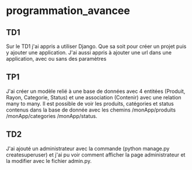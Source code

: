 # programmation_avancee

## TD1

Sur le TD1 j'ai appris a utiliser Django. Que sa soit pour créer un projet puis y ajouter une application. J'ai aussi appris à ajouter une url dans une application, avec ou sans des paramètres

## TP1

J'ai créer un modèle relié à une base de données avec 4 entitées (Produit, Rayon, Categorie, Status) et une association (Contenir) avec une relation many to many. Il est possible de voir les produits, catégories et status contenus dans la base de donnée avec les chemins /monApp/produits /monApp/categories /monApp/status.

## TD2

J'ai ajouté un administrateur avec la commande (python manage.py createsuperuser) et j'ai pu voir comment afficher la page administrateur et la modifier avec le fichier admin.py.